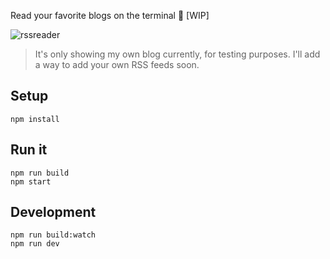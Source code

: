 Read your favorite blogs on the terminal 📄 [WIP]

![rssreader](https://github.com/pawap90/terminal-rss-feed/assets/2507959/d4314cb4-5b66-4653-8615-71fc3dd705d3)

> It's only showing my own blog currently, for testing purposes. I'll add a way to add your own RSS feeds soon.

## Setup

```
npm install
```


## Run it

```
npm run build
npm start
```

## Development

```
npm run build:watch
npm run dev
```
